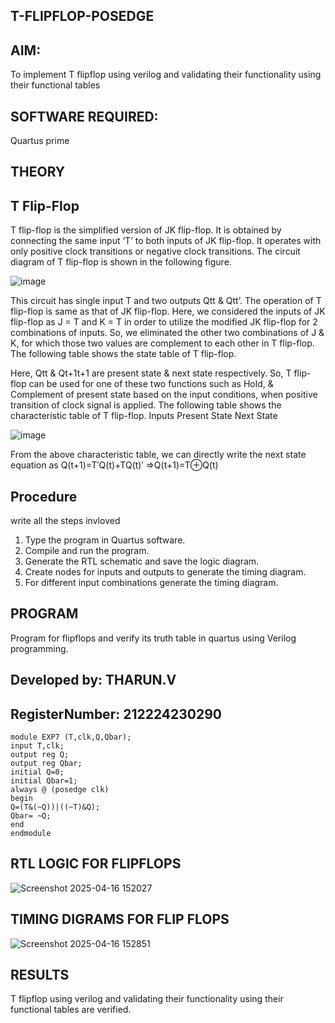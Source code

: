 ## T-FLIPFLOP-POSEDGE

## AIM:

To implement  T flipflop using verilog and validating their functionality using their functional tables

## SOFTWARE REQUIRED:

Quartus prime

## THEORY

## T Flip-Flop

T flip-flop is the simplified version of JK flip-flop. It is obtained by connecting the same input ‘T’ to both inputs of JK flip-flop. It operates with only positive clock transitions or negative clock transitions. The circuit diagram of T flip-flop is shown in the following figure.

![image](https://github.com/naavaneetha/T-FLIPFLOP-POSEDGE/assets/154305477/458a68fe-2d08-4a9d-ac4f-7ae0480ce0bd)

 
This circuit has single input T and two outputs Qtt & Qtt’. The operation of T flip-flop is same as that of JK flip-flop. Here, we considered the inputs of JK flip-flop as J = T and K = T in order to utilize the modified JK flip-flop for 2 combinations of inputs. So, we eliminated the other two combinations of J & K, for which those two values are complement to each other in T flip-flop. The following table shows the state table of T flip-flop.

Here, Qtt & Qt+1t+1 are present state & next state respectively. So, T flip-flop can be used for one of these two functions such as Hold, & Complement of present state based on the input conditions, when positive transition of clock signal is applied. The following table shows the characteristic table of T flip-flop. Inputs Present State Next State

![image](https://github.com/naavaneetha/T-FLIPFLOP-POSEDGE/assets/154305477/cdd7fb32-539f-4b66-bb8d-f305a153c886)

 
From the above characteristic table, we can directly write the next state equation as Q(t+1)=T′Q(t)+TQ(t)′ ⇒Q(t+1)=T⊕Q(t)

## Procedure

write all the steps invloved 
1. Type the program in Quartus software.
2. Compile and run the program.
3. Generate the RTL schematic and save the logic diagram.
4. Create nodes for inputs and outputs to generate the timing diagram.
5. For different input combinations generate the timing diagram.


## PROGRAM

Program for flipflops and verify its truth table in quartus using Verilog programming. 
## Developed by: THARUN.V
## RegisterNumber: 212224230290
```
module EXP7 (T,clk,Q,Qbar);
input T,clk;
output reg Q;
output reg Qbar;
initial Q=0;
initial Qbar=1;
always @ (posedge clk)
begin 
Q=(T&(~Q))|((~T)&Q);
Qbar= ~Q;
end
endmodule
```

## RTL LOGIC FOR FLIPFLOPS

![Screenshot 2025-04-16 152027](https://github.com/user-attachments/assets/edf2a7a4-7220-4c11-ac47-194f166014d9)

## TIMING DIGRAMS FOR FLIP FLOPS

![Screenshot 2025-04-16 152851](https://github.com/user-attachments/assets/7626080e-821d-43ef-a024-9b35520459e0)

## RESULTS

T flipflop using verilog and validating their functionality using their functional tables are verified.
